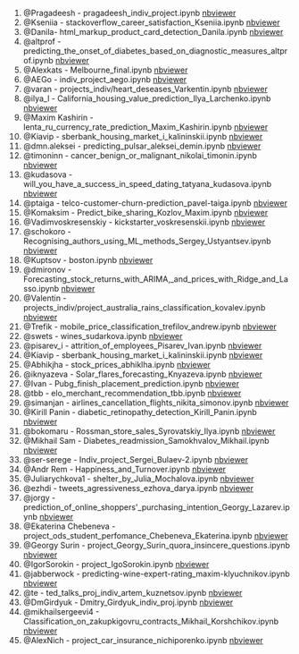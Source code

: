 1. @Pragadeesh - pragadeesh_indiv_project.ipynb [nbviewer](https://nbviewer.jupyter.org/github/Yorko/mlcourse.ai/blob/master/jupyter_english/projects_indiv/pragadeesh_indiv_project.ipynb)
2. @Kseniia - stackoverflow_career_satisfaction_Kseniia.ipynb [nbviewer](https://nbviewer.jupyter.org/github/Yorko/mlcourse.ai/blob/master/jupyter_english/projects_indiv/stackoverflow_career_satisfaction_Kseniia.ipynb)
3. @Danila- html_markup_product_card_detection_Danila.ipynb [nbviewer](https://nbviewer.jupyter.org/github/Yorko/mlcourse.ai/blob/master/jupyter_english/projects_indiv/html_markup_product_card_detection_Danila.ipynb)
4. @altprof - predicting_the_onset_of_diabetes_based_on_diagnostic_measures_altprof.ipynb [nbviewer](https://nbviewer.jupyter.org/github/Yorko/mlcourse.ai/blob/master/jupyter_english/projects_indiv/predicting_the_onset_of_diabetes_based_on_diagnostic_measures_altprof.ipynb)
5. @Alexkats - Melbourne_final.ipynb [nbviewer](https://nbviewer.jupyter.org/github/Yorko/mlcourse.ai/blob/master/jupyter_english/projects_indiv/Melbourne_final.ipynb)
6. @AEGo - indiv_project_aego.ipynb [nbviewer](https://nbviewer.jupyter.org/github/Yorko/mlcourse.ai/blob/master/jupyter_english/projects_indiv/indiv_project_aego.ipynb)
7. @varan - projects_indiv/heart_deseases_Varkentin.ipynb [nbviewer](https://nbviewer.jupyter.org/github/Yorko/mlcourse.ai/blob/master/jupyter_english/projects_indiv/heart_deseases_Varkentin.ipynb)
8. @ilya_l - California_housing_value_prediction_Ilya_Larchenko.ipynb [nbviewer](https://nbviewer.jupyter.org/github/Yorko/mlcourse.ai/blob/master/jupyter_english/projects_indiv/California_housing_value_prediction_Ilya_Larchenko.ipynb)
9. @Maxim Kashirin - lenta_ru_currency_rate_prediction_Maxim_Kashirin.ipynb [nbviewer](https://nbviewer.jupyter.org/github/Yorko/mlcourse.ai/blob/master/jupyter_english/projects_indiv/lenta_ru_currency_rate_prediction_Maxim_Kashirin.ipynb)
10. @Kiavip - sberbank_housing_market_i_kalininskii.ipynb [nbviewer](https://nbviewer.jupyter.org/github/Yorko/mlcourse.ai/blob/master/jupyter_english/projects_indiv/sberbank_housing_market_i_kalininskii.ipynb)
11. @dmn.aleksei - predicting_pulsar_aleksei_demin.ipynb [nbviewer](https://nbviewer.jupyter.org/github/Yorko/mlcourse.ai/blob/master/jupyter_english/projects_indiv/predicting_pulsar_aleksei_demin.ipynb)
12. @timoninn - cancer_benign_or_malignant_nikolai_timonin.ipynb [nbviewer](https://nbviewer.jupyter.org/github/Yorko/mlcourse.ai/blob/master/jupyter_english/projects_indiv/cancer_benign_or_malignant_nikolai_timonin.ipynb)
13. @kudasova - will_you_have_a_success_in_speed_dating_tatyana_kudasova.ipynb [nbviewer](https://nbviewer.jupyter.org/github/Yorko/mlcourse.ai/blob/master/jupyter_english/projects_indiv/will_you_have_a_success_in_speed_dating_tatyana_kudasova.ipynb)
14. @ptaiga - telco-customer-churn-prediction_pavel-taiga.ipynb [nbviewer](https://nbviewer.jupyter.org/github/Yorko/mlcourse.ai/blob/master/jupyter_english/projects_indiv/telco-customer-churn-prediction_pavel-taiga.ipynb)
15. @Komaksim - Predict_bike_sharing_Kozlov_Maxim.ipynb [nbviewer](https://nbviewer.jupyter.org/github/Yorko/mlcourse.ai/blob/master/jupyter_english/projects_indiv/Predict_bike_sharing_Kozlov_Maxim.ipynb)
16. @Vadimvoskresenskiy - kickstarter_voskresenskii.ipynb [nbviewer](https://nbviewer.jupyter.org/github/Yorko/mlcourse.ai/blob/master/jupyter_english/projects_indiv/kickstarter_voskresenskii.ipynb)
17. @schokoro - Recognising_authors_using_ML_methods_Sergey_Ustyantsev.ipynb [nbviewer](https://nbviewer.jupyter.org/github/Yorko/mlcourse.ai/blob/master/jupyter_english/projects_indiv/Recognising_authors_using_ML_methods_Sergey_Ustyantsev.ipynb)
18. @Kuptsov - boston.ipynb [nbviewer](https://nbviewer.jupyter.org/github/Yorko/mlcourse.ai/blob/master/jupyter_english/projects_indiv/boston.ipynb)
19. @dmironov - Forecasting_stock_returns_with_ARIMA,_and_prices_with_Ridge_and_Lasso.ipynb [nbviewer](https://nbviewer.jupyter.org/github/Yorko/mlcourse.ai/blob/master/jupyter_english/projects_indiv/Forecasting_stock_returns_with_ARIMA,_and_prices_with_Ridge_and_Lasso.ipynb)
20. @Valentin - projects_indiv/project_australia_rains_classification_kovalev.ipynb [nbviewer](https://nbviewer.jupyter.org/github/Yorko/mlcourse.ai/blob/master/jupyter_english/projects_indiv/project_australia_rains_classification_kovalev.ipynb)
21. @Trefik - mobile_price_classification_trefilov_andrew.ipynb [nbviewer](https://nbviewer.jupyter.org/github/Yorko/mlcourse.ai/blob/master/jupyter_english/projects_indiv/mobile_price_classification_trefilov_andrew.ipynb)
22. @swets - wines_sudarkova.ipynb [nbviewer](https://nbviewer.jupyter.org/github/Yorko/mlcourse.ai/blob/master/jupyter_english/projects_indiv/wines_sudarkova.ipynb)
23. @pisarev_i - attrition_of_employees_Pisarev_Ivan.ipynb [nbviewer](https://nbviewer.jupyter.org/github/Yorko/mlcourse.ai/blob/master/jupyter_english/projects_indiv/attrition_of_employees_Pisarev_Ivan.ipynb)
24. @Kiavip - sberbank_housing_market_i_kalininskii.ipynb [nbviewer](https://nbviewer.jupyter.org/github/Yorko/mlcourse.ai/blob/master/jupyter_english/projects_indiv/sberbank_housing_market_i_kalininskii.ipynb)
25. @Abhikjha - stock_prices_abhiklha.ipynb [nbviewer](https://nbviewer.jupyter.org/github/Yorko/mlcourse.ai/blob/master/jupyter_english/projects_indiv/stock_prices_abhiklha.ipynb)
26. @iknyazeva - Solar_flares_forecasting_Knyazeva.ipynb [nbviewer](https://nbviewer.jupyter.org/github/Yorko/mlcourse.ai/blob/master/jupyter_english/projects_indiv/Solar_flares_forecasting_Knyazeva.ipynb)
27. @Ivan - Pubg_finish_placement_prediction.ipynb [nbviewer](https://nbviewer.jupyter.org/github/Yorko/mlcourse.ai/blob/master/jupyter_english/projects_indiv/Pubg_finish_placement_prediction.ipynb)
28. @tbb - elo_merchant_recommendation_tbb.ipynb [nbviewer](https://nbviewer.jupyter.org/github/Yorko/mlcourse.ai/blob/master/jupyter_english/projects_indiv/elo_merchant_recommendation_tbb.ipynb)
29. @simanjan - airlines_cancellation_flights_nikita_simonov.ipynb [nbviewer](https://nbviewer.jupyter.org/github/Yorko/mlcourse.ai/blob/master/jupyter_english/projects_indiv/airlines_cancellation_flights_nikita_simonov.ipynb)
30. @Kirill Panin - diabetic_retinopathy_detection_Kirill_Panin.ipynb [nbviewer](https://nbviewer.jupyter.org/github/Yorko/mlcourse.ai/blob/master/jupyter_english/projects_indiv/diabetic_retinopathy_detection_Kirill_Panin.ipynb)
31. @bokomaru - Rossman_store_sales_Syrovatskiy_Ilya.ipynb [nbviewer](https://nbviewer.jupyter.org/github/Yorko/mlcourse.ai/blob/master/jupyter_english/projects_indiv/Rossman_store_sales_Syrovatskiy_Ilya.ipynb)
32. @Mikhail Sam - Diabetes_readmission_Samokhvalov_Mikhail.ipynb [nbviewer](https://nbviewer.jupyter.org/github/Yorko/mlcourse.ai/blob/master/jupyter_english/projects_indiv/Diabetes_readmission_Samokhvalov_Mikhail.ipynb)
33. @ser-serege - Indiv_project_Sergei_Bulaev-2.ipynb [nbviewer](https://nbviewer.jupyter.org/github/Yorko/mlcourse.ai/blob/master/jupyter_english/projects_indiv/Indiv_project_Sergei_Bulaev-2.ipynb)
34. @Andr Rem - Happiness_and_Turnover.ipynb [nbviewer](https://nbviewer.jupyter.org/github/Yorko/mlcourse.ai/blob/master/jupyter_english/projects_indiv/Happiness_and_Turnover.ipynb)
35. @Juliarychkova1  - shelter_by_Julia_Mochalova.ipynb [nbviewer](https://nbviewer.jupyter.org/github/Yorko/mlcourse.ai/blob/master/jupyter_english/projects_indiv/shelter_by_Julia_Mochalova.ipynb)
36. @ezhdi - tweets_agressiveness_ezhova_darya.ipynb [nbviewer](https://nbviewer.jupyter.org/github/Yorko/mlcourse.ai/blob/master/jupyter_english/projects_indiv/tweets_agressiveness_ezhova_darya.ipynb)
37. @jorgy - prediction_of_online_shoppers'_purchasing_intention_Georgy_Lazarev.ipynb [nbviewer](https://nbviewer.jupyter.org/github/Yorko/mlcourse.ai/blob/master/jupyter_english/projects_indiv/prediction_of_online_shoppers'_purchasing_intention_Georgy_Lazarev.ipynb)
38. @Ekaterina Chebeneva - project_ods_student_perfomance_Chebeneva_Ekaterina.ipynb [nbviewer](https://nbviewer.jupyter.org/github/Yorko/mlcourse.ai/blob/master/jupyter_english/projects_indiv/project_ods_student_perfomance_Chebeneva_Ekaterina.ipynb)
39. @Georgy Surin - project_Georgy_Surin_quora_insincere_questions.ipynb [nbviewer](https://nbviewer.jupyter.org/github/Yorko/mlcourse.ai/blob/master/jupyter_english/projects_indiv/project_Georgy_Surin_quora_insincere_questions.ipynb)
40. @IgorSorokin - project_IgoSorokin.ipynb [nbviewer](https://nbviewer.jupyter.org/github/Yorko/mlcourse.ai/blob/master/jupyter_english/projects_indiv/project_IgoSorokin.ipynb)
41. @jabberwock - predicting-wine-expert-rating_maxim-klyuchnikov.ipynb [nbviewer](https://nbviewer.jupyter.org/github/Yorko/mlcourse.ai/blob/master/jupyter_english/projects_indiv/predicting-wine-expert-rating_maxim-klyuchnikov.ipynb)
42. @te - ted_talks_proj_indiv_artem_kuznetsov.ipynb [nbviewer](https://nbviewer.jupyter.org/github/Yorko/mlcourse.ai/blob/master/jupyter_english/projects_indiv/ted_talks_proj_indiv_artem_kuznetsov.ipynb)
43. @DmGirdyuk - Dmitry_Girdyuk_indiv_proj.ipynb [nbviewer](https://nbviewer.jupyter.org/github/Yorko/mlcourse.ai/blob/master/jupyter_english/projects_indiv/Dmitry_Girdyuk_indiv_proj.ipynb)
44. @mikhailsergeevi4 - Classification_on_zakupkigovru_contracts_Mikhail_Korshchikov.ipynb [nbviewer](https://nbviewer.jupyter.org/github/Yorko/mlcourse.ai/blob/master/jupyter_english/projects_indiv/Classification_on_zakupkigovru_contracts_Mikhail_Korshchikov.ipynb)
45. @AlexNich - project_car_insurance_nichiporenko.ipynb [nbviewer](https://nbviewer.jupyter.org/github/Yorko/mlcourse.ai/blob/master/jupyter_english/projects_indiv/project_car_insurance_nichiporenko.ipynb)
